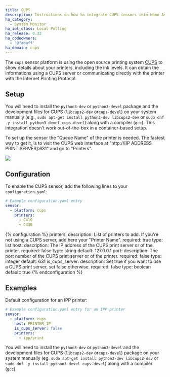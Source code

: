 ```yaml
---
title: CUPS
description: Instructions on how to integrate CUPS sensors into Home Assistant.
ha_category:
  - System Monitor
ha_iot_class: Local Polling
ha_release: 0.32
ha_codeowners:
  - '@fabaff'
ha_domain: cups
---
```


The `cups` sensor platform is using the open source printing system [CUPS](https://www.cups.org/) to show details about your printers, including the ink levels. It can obtain the informations using a CUPS server or communicating directly with the printer with the Internet Printing Protocol.

## Setup

You will need to install the `python3-dev` or `python3-devel` package and the development files for CUPS (`libcups2-dev` or`cups-devel`) on your system manually (e.g., `sudo apt-get install python3-dev libcups2-dev` or `sudo dnf -y install python3-devel cups-devel`) along with a compiler (`gcc`). This integration doesn't work out-of-the-box in a container-based setup.

To set up the sensor the "Queue Name" of the printer is needed. The fastest way to get it, is to visit the CUPS web interface at "http://[IP ADDRESS PRINT SERVER]:631" and go to "Printers".

<p class='img'>
  <img src='/images/screenshots/cups-sensor.png' />
</p>

## Configuration

To enable the CUPS sensor, add the following lines to your `configuration.yaml`:

```yaml
# Example configuration.yaml entry
sensor:
  - platform: cups
    printers:
      - C410
      - C430
```

{% configuration %}
printers:
  description: List of printers to add. If you're not using a CUPS server, add here your "Printer Name".
  required: true
  type: list
host:
  description: The IP address of the CUPS print server or of the printer.
  required: false
  type: string
  default: 127.0.0.1
port:
  description: The port number of the CUPS print server or of the printer.
  required: false
  type: integer
  default: 631
is_cups_server:
  description: Set true if you want to use a CUPS print server, set false otherwise.
  required: false
  type: boolean
  default: true
{% endconfiguration %}

## Examples

Default configuration for an IPP printer:

```yaml
# Example configuration.yaml entry for an IPP printer
sensor:
  - platform: cups
    host: PRINTER_IP
    is_cups_server: false
    printers:
      - ipp/print
```

<div class='note'>

You will need to install the `python3-dev` or `python3-devel` and the development files for CUPS (`libcups2-dev` or`cups-devel`) package on your system manually (eg. `sudo apt-get install python3-dev libcups2-dev` or `sudo dnf -y install python3-devel cups-devel`) along with a compiler (`gcc`).

</div>

